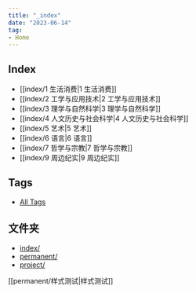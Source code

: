 ```yaml
---
title: "_index"
date: "2023-06-14"
tag:
- Home
---
```


## Index
- [[index/1 生活消费|1 生活消费]]
- [[index/2 工学与应用技术|2 工学与应用技术]]
- [[index/3 理学与自然科学|3 理学与自然科学]]
- [[index/4 人文历史与社会科学|4 人文历史与社会科学]]
- [[index/5 艺术|5 艺术]]
- [[index/6 语言|6 语言]]
- [[index/7 哲学与宗教|7 哲学与宗教]]
- [[index/9 周边纪实|9 周边纪实]]
## Tags

- [All Tags](tags/)

## 文件夹

- [index/](index/)
- [permanent/](permanent/)
- [project/](project)

[[permanent/样式测试|样式测试]]
